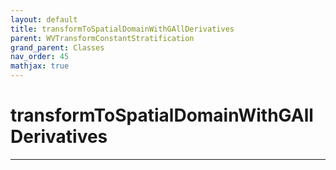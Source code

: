 ```yaml
---
layout: default
title: transformToSpatialDomainWithGAllDerivatives
parent: WVTransformConstantStratification
grand_parent: Classes
nav_order: 45
mathjax: true
---
```


#  transformToSpatialDomainWithGAllDerivatives




---


